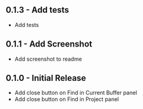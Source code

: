 ## 0.1.3 - Add tests

- Add tests

## 0.1.1 - Add Screenshot

- Add screenshot to readme

## 0.1.0 - Initial Release

- Add close button on Find in Current Buffer panel
- Add close button on Find in Project panel
